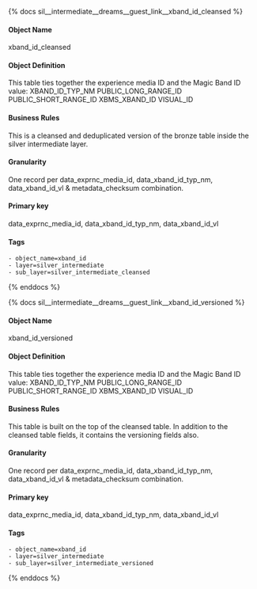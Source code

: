 {% docs sil__intermediate__dreams__guest_link__xband_id_cleansed %}

#### Object Name
xband_id_cleansed

#### Object Definition
This table ties together the experience media ID and the Magic Band ID value: XBAND_ID_TYP_NM
        PUBLIC_LONG_RANGE_ID
        PUBLIC_SHORT_RANGE_ID
        XBMS_XBAND_ID
        VISUAL_ID

#### Business Rules
This is a cleansed and deduplicated version of the bronze table inside the silver intermediate layer.

#### Granularity
One record per data_exprnc_media_id, data_xband_id_typ_nm, data_xband_id_vl & metadata_checksum combination.

#### Primary key
data_exprnc_media_id, data_xband_id_typ_nm, data_xband_id_vl

#### Tags
    - object_name=xband_id
    - layer=silver_intermediate
    - sub_layer=silver_intermediate_cleansed

{% enddocs %}

{% docs sil__intermediate__dreams__guest_link__xband_id_versioned %}

#### Object Name
xband_id_versioned

#### Object Definition
This table ties together the experience media ID and the Magic Band ID value: XBAND_ID_TYP_NM
        PUBLIC_LONG_RANGE_ID
        PUBLIC_SHORT_RANGE_ID
        XBMS_XBAND_ID
        VISUAL_ID

#### Business Rules
This table is built on the top of the cleansed table. In addition to the cleansed table fields, it contains the versioning fields also.

#### Granularity
One record per data_exprnc_media_id, data_xband_id_typ_nm, data_xband_id_vl & metadata_checksum combination.

#### Primary key
data_exprnc_media_id, data_xband_id_typ_nm, data_xband_id_vl

#### Tags
    - object_name=xband_id
    - layer=silver_intermediate
    - sub_layer=silver_intermediate_versioned

{% enddocs %}